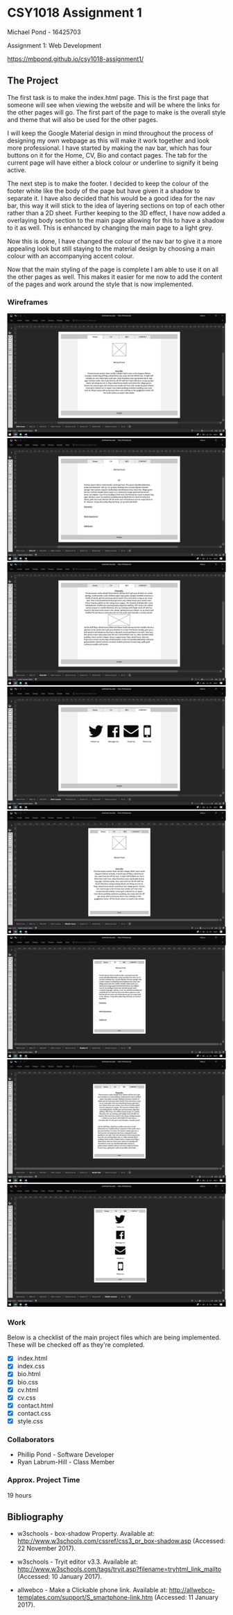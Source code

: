 # CSY1018 Assignment 1

Michael Pond - 16425703

Assignment 1: Web Development

<https://mbpond.github.io/csy1018-assignment1/>

## The Project

The first task is to make the index.html page. This is the first page that someone will see when
viewing the website and will be where the links for the other pages will go. The first part of
the page to make is the overall style and theme that will also be used for the other pages.

I will keep the Google Material design in mind throughout the process of designing my own webpage
as this will make it work together and look more professional. I have started by making the nav
bar, which has four buttons on it for the Home, CV, Bio and contact pages. The tab for the current
page will have either a block colour or underline to signify it being active.

The next step is to make the footer. I decided to keep the colour of the footer white like the body
of the page but have given it a shadow to separate it. I have also decided that his would be a good
idea for the nav bar, this way it will stick to the idea of layering sections on top of each other
rather than a 2D sheet. Further keeping to the 3D effect, I have now added a overlaying body section
to the main page allowing for this to have a shadow to it as well. This is enhanced by changing the
main page to a light grey.

Now this is done, I have changed the colour of the nav bar to give it a more appealing look but still
staying to the material design by choosing a main colour with an accompanying accent colour.

Now that the main styling of the page is complete I am able to use it on all the other pages as well.
This makes it easier for me now to add the content of the pages and work around the style that is now
implemented.

### Wireframes

![Web Home](/img/wireframe1.png)
![Web CV](/img/wireframe2.png)
![Web BIO](/img/wireframe3.png)
![Web Contact](/img/wireframe4.png)
![Mobile Home](/img/wireframe5.png)
![Mobile CV](/img/wireframe6.png)
![Mobile BIO](/img/wireframe7.png)
![Mobile Contact](/img/wireframe8.png)

### Work

Below is a checklist of the main project files which are being implemented.
These will be checked off as they're completed.

- [x] index.html
- [x] index.css
- [x] bio.html
- [x] bio.css
- [x] cv.html
- [x] cv.css
- [x] contact.html
- [x] contact.css
- [x] style.css

### Collaborators

- Phillip Pond - Software Developer
- Ryan Labrum-Hill - Class Member

### Approx. Project Time

19 hours

## Bibliography

- w3schools - box-shadow Property. Available at: <http://www.w3schools.com/cssref/css3_pr_box-shadow.asp> (Accessed: 22 November 2017).

- w3schools - Tryit editor v3.3. Available at: <http://www.w3schools.com/tags/tryit.asp?filename=tryhtml_link_mailto> (Accessed: 10 January 2017).

- allwebco - Make a Clickable phone link. Available at: http://allwebco-templates.com/support/S_smartphone-link.htm (Accessed: 11 January 2017).
